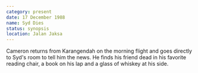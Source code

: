 ```yaml
---
category: present
date: 17 December 1988
name: Syd Dies
status: synopsis
location: Jalan Jaksa
---
```

Cameron returns from Karangendah on the morning flight and goes directly to Syd's room to tell him the news. He finds his friend dead in his favorite reading chair, a book on his lap and a glass of whiskey at his side.
